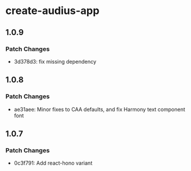 # create-audius-app

## 1.0.9

### Patch Changes

- 3d378d3: fix missing dependency

## 1.0.8

### Patch Changes

- ae31aee: Minor fixes to CAA defaults, and fix Harmony text component font

## 1.0.7

### Patch Changes

- 0c3f791: Add react-hono variant
